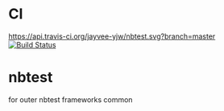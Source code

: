 # CI
https://api.travis-ci.org/jayvee-yjw/nbtest.svg?branch=master
[![Build Status](https://api.travis-ci.org/jayvee-yjw/nbtest.svg?branch=master)](https://travis-ci.org/jayvee-yjw/nbtest)

# nbtest
for outer nbtest frameworks common
